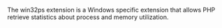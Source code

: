 The win32ps extension is a Windows specific extension that allows PHP
retrieve statistics about process and memory utilization.
